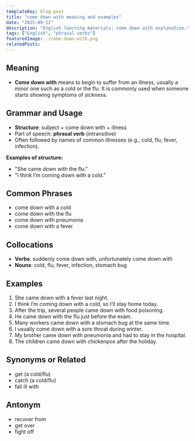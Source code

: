 ```yaml
---
templateKey: blog-post
title: "come down with meaning and examples"
date: "2025-09-12"
description: "English learning materials; come down with explanation."
tags: ["English", "phrasal verbs"]
featuredImage: ./come-down-with.png
relatedPosts:
---
```


## Meaning

- **Come down with** means to begin to suffer from an illness, usually a minor one such as a cold or the flu.
  It is commonly used when someone starts showing symptoms of sickness.

## Grammar and Usage

- **Structure**: subject + come down with + illness
- Part of speech: **phrasal verb** (intransitive)
- Often followed by names of common illnesses (e.g., cold, flu, fever, infection).

**Examples of structure:**

- "She came down with the flu."
- "I think I’m coming down with a cold."

## Common Phrases

- come down with a cold
- come down with the flu
- come down with pneumonia
- come down with a fever

## Collocations

- **Verbs**: suddenly come down with, unfortunately come down with
- **Nouns**: cold, flu, fever, infection, stomach bug

## Examples

1. She came down with a fever last night.
2. I think I’m coming down with a cold, so I’ll stay home today.
3. After the trip, several people came down with food poisoning.
4. He came down with the flu just before the exam.
5. Many workers came down with a stomach bug at the same time.
6. I usually come down with a sore throat during winter.
7. My brother came down with pneumonia and had to stay in the hospital.
8. The children came down with chickenpox after the holiday.

## Synonyms or Related

- get (a cold/flu)
- catch (a cold/flu)
- fall ill with

## Antonym

- recover from
- get over
- fight off
